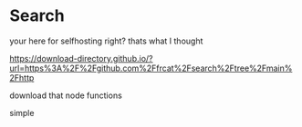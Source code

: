 # Search

your here for selfhosting right?
thats what I thought

https://download-directory.github.io/?url=https%3A%2F%2Fgithub.com%2Ffrcat%2Fsearch%2Ftree%2Fmain%2Fhttp

download that 
node functions

simple
